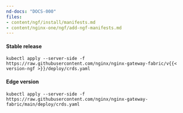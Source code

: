 ```yaml
---
nd-docs: "DOCS-000"
files:
- content/ngf/install/manifests.md
- content/nginx-one/ngf/add-ngf-manifests.md
---
```


#### Stable release

```shell
kubectl apply --server-side -f https://raw.githubusercontent.com/nginx/nginx-gateway-fabric/v{{< version-ngf >}}/deploy/crds.yaml
```

#### Edge version

```shell
kubectl apply --server-side -f https://raw.githubusercontent.com/nginx/nginx-gateway-fabric/main/deploy/crds.yaml
```
